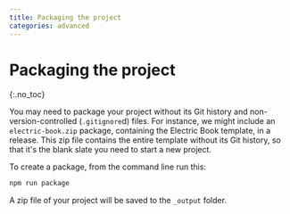 ```yaml
---
title: Packaging the project
categories: advanced
---
```


# Packaging the project

{:.no\_toc}

You may need to package your project without its Git history and non-version-controlled \(`.gitignore`d\) files. For instance, we might include an `electric-book.zip` package, containing the Electric Book template, in a release. This zip file contains the entire template without its Git history, so that it's the blank slate you need to start a new project.

To create a package, from the command line run this:

```bash
npm run package
```

A zip file of your project will be saved to the `_output` folder.

